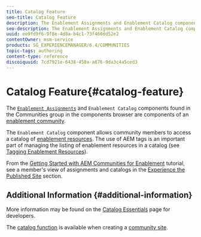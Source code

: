 ```yaml
---
title: Catalog Feature
seo-title: Catalog Feature
description: The Enablement Assignments and Enablement Catalog components are components of an enablement community
seo-description: The Enablement Assignments and Enablement Catalog components are components of an enablement community
uuid: ee9fd9f6-9f8e-4d8a-b4c1-73f466dd52e2
contentOwner: msm-service
products: SG_EXPERIENCEMANAGER/6.4/COMMUNITIES
topic-tags: authoring
content-type: reference
discoiquuid: 7cd7921e-6438-450a-a676-9da3c4a5ced3
---
```


# Catalog Feature{#catalog-feature}

The [ `Enablement Assignments`](/help/communities/assignments.md) and `Enablement Catalog` components found in the Communities group in the components browser are components of an [enablement community](/help/communities/overview.md#enablement-community).

The `Enablement Catalog` component allows community members to access a catalog of [enablement resources](/help/communities/resources.md). The use of AEM tags is an important part of managing the listing of enablement resources in a catalog (see [Tagging Enablement Resources](/help/communities/tag-resources.md)).

From the [Getting Started with AEM Communities for Enablement](/help/communities/getting-started-enablement.md) tutorial, see a member's view of assignments and catalogs in the [Experience the Published Site](/help/communities/enablement-published-site.md) section.

## Additional Information {#additional-information}

More information may be found on the [Catalog Essentials](/help/communities/catalog-developer-essentials.md) page for developers.

The [catalog function](/help/communities/functions.md#catalog-function) is available when creating a [community site](/help/communities/sites-console.md).
